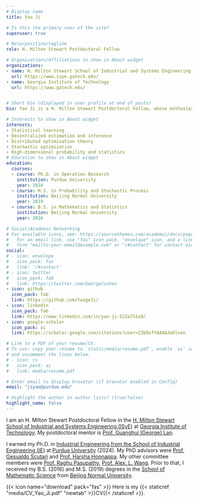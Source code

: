```yaml
---
# Display name
title: Yao Ji

# Is this the primary user of the site?
superuser: true

# Role/position/tagline
role: H. Milton Stewart Postdoctoral Fellow

# Organizations/Affiliations to show in About widget
organizations:
- name: H. Milton Stewart School of Industrial and Systems Engineering (ISyE)
  url: https://www.isye.gatech.edu/
- name: Georgia Institute of Technology
  url: https://www.gatech.edu/


# Short bio (displayed in user profile at end of posts)
bio: Yao Ji is a H. Milton Stewart Postdoctoral Fellow, whose enthusiasm lies on optimization, probability and statistics research.  

# Interests to show in About widget
interests:
- Statistical learning
- Decentralized estimation and inference
- Distributed optimization theory
- Stochastic optimization
- High-dimensional probability and statistics
# Education to show in About widget
education:
  courses:
  - course: Ph.D. in Operation Research
    institution: Purdue University
    year: 2024
  - course: M.S. in Probability and Stochastic Process 
    institution: Beijing Normal University
    year: 2019
  - course: B.S. in Mathematics and Statistics
    institution: Beijing Normal University
    year: 2016

# Social/Academic Networking
# For available icons, see: https://sourcethemes.com/academic/docs/page-builder/#icons
#   For an email link, use "fas" icon pack, "envelope" icon, and a link in the
#   form "mailto:your-email@example.com" or "/#contact" for contact widget.
social:
# - icon: envelope
#   icon_pack: fas
#   link: '/#contact'
# - icon: twitter
#   icon_pack: fab
#   link: https://twitter.com/GeorgeCushen
- icon: github
  icon_pack: fab
  link: https://github.com/YaogeJi/
- icon: linkedin
  icon_pack: fab
  link: https://www.linkedin.com/in/yao-ji-522a751a9/
- icon: google-scholar
  icon_pack: ai
  link: https://scholar.google.com/citations?user=Z3bDxfYAAAAJ&hl=en

# Link to a PDF of your resume/CV.
# To use: copy your resume to `static/media/resume.pdf`, enable `ai` icons in `params.toml`, 
# and uncomment the lines below.
# - icon: cv
#   icon_pack: ai
#   link: media/resume.pdf

# Enter email to display Gravatar (if Gravatar enabled in Config)
email: "jiyao@purdue.edu"

# Highlight the author in author lists? (true/false)
highlight_name: false
---
```


I am an H. Milton Stewart Postdoctoral Fellow in the <a href="https://www.isye.gatech.edu/">H. Milton Stewart School of Industrial and Systems Engineering (ISyE)</a> at <a href="https://www.gatech.edu/">Georgia Institute of Technology</a>. My postdoctoral mentor is <a href="https://sites.gatech.edu/guanghui-lan/">Prof. Guanghui (George) Lan</a>.

I earned my Ph.D. in <a href="https://engineering.purdue.edu/IE">Industrial Engineering from the School of Industrial Engineering (IE)</a> at <a href="https://www.purdue.edu/">Purdue University</a> (2024). My PhD advisors were <a href="https://engineering.purdue.edu/~gscutari/">Prof. Gesualdo Scutari</a> and <a href="https://engineering.purdue.edu/SSL/about">Prof. Harsha Honnappa</a>. My other committee members were <a href="https://web.ics.purdue.edu/~pasupath/">Prof. Raghu Pasupathy</a>, <a href="https://web.ics.purdue.edu/~wang5984/">Prof. Alex. L. Wang</a>. Prior to that, I received my B.S. (2016) and M.S. (2019) degrees in the <a href="https://english.bnu.edu.cn/schoolsdepartments/byx/113297.htm">School of Mathematic Science</a> from <a href="https://english.bnu.edu.cn/">Beijing Normal University</a>. 


{{< icon name="download" pack="fas" >}} Here is my {{< staticref "media/CV_Yao_Ji.pdf" "newtab" >}}CV{{< /staticref >}}.
